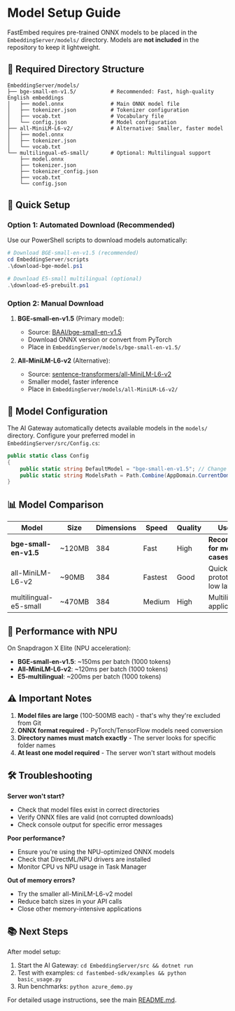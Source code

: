 # Model Setup Guide

FastEmbed requires pre-trained ONNX models to be placed in the `EmbeddingServer/models/` directory. Models are **not included** in the repository to keep it lightweight.

## 📂 Required Directory Structure

```
EmbeddingServer/models/
├── bge-small-en-v1.5/           # Recommended: Fast, high-quality English embeddings
│   ├── model.onnx               # Main ONNX model file
│   ├── tokenizer.json           # Tokenizer configuration 
│   ├── vocab.txt                # Vocabulary file
│   └── config.json              # Model configuration
├── all-MiniLM-L6-v2/            # Alternative: Smaller, faster model
│   ├── model.onnx
│   ├── tokenizer.json
│   └── vocab.txt
└── multilingual-e5-small/       # Optional: Multilingual support
    ├── model.onnx
    ├── tokenizer.json
    ├── tokenizer_config.json
    ├── vocab.txt
    └── config.json
```

## 🚀 Quick Setup

### Option 1: Automated Download (Recommended)
Use our PowerShell scripts to download models automatically:

```powershell
# Download BGE-small-en-v1.5 (recommended)
cd EmbeddingServer/scripts
.\download-bge-model.ps1

# Download E5-small multilingual (optional)  
.\download-e5-prebuilt.ps1
```

### Option 2: Manual Download
1. **BGE-small-en-v1.5** (Primary model):
   - Source: [BAAI/bge-small-en-v1.5](https://huggingface.co/BAAI/bge-small-en-v1.5)
   - Download ONNX version or convert from PyTorch
   - Place in `EmbeddingServer/models/bge-small-en-v1.5/`

2. **All-MiniLM-L6-v2** (Alternative):
   - Source: [sentence-transformers/all-MiniLM-L6-v2](https://huggingface.co/sentence-transformers/all-MiniLM-L6-v2)
   - Smaller model, faster inference
   - Place in `EmbeddingServer/models/all-MiniLM-L6-v2/`

## 🔧 Model Configuration

The AI Gateway automatically detects available models in the `models/` directory. Configure your preferred model in `EmbeddingServer/src/Config.cs`:

```csharp
public static class Config
{
    public static string DefaultModel = "bge-small-en-v1.5"; // Change as needed
    public static string ModelsPath = Path.Combine(AppDomain.CurrentDomain.BaseDirectory, "models");
}
```

## 📊 Model Comparison

| Model | Size | Dimensions | Speed | Quality | Use Case |
|-------|------|------------|-------|---------|----------|
| **bge-small-en-v1.5** | ~120MB | 384 | Fast | High | **Recommended for most use cases** |
| all-MiniLM-L6-v2 | ~90MB | 384 | Fastest | Good | Quick prototyping, low latency |
| multilingual-e5-small | ~470MB | 384 | Medium | High | Multilingual applications |

## 🎯 Performance with NPU

On Snapdragon X Elite (NPU acceleration):
- **BGE-small-en-v1.5**: ~150ms per batch (1000 tokens)
- **All-MiniLM-L6-v2**: ~120ms per batch (1000 tokens)
- **E5-multilingual**: ~200ms per batch (1000 tokens)

## ⚠️ Important Notes

1. **Model files are large** (100-500MB each) - that's why they're excluded from Git
2. **ONNX format required** - PyTorch/TensorFlow models need conversion
3. **Directory names must match exactly** - The server looks for specific folder names
4. **At least one model required** - The server won't start without models

## 🛠️ Troubleshooting

**Server won't start?**
- Check that model files exist in correct directories
- Verify ONNX files are valid (not corrupted downloads)
- Check console output for specific error messages

**Poor performance?**
- Ensure you're using the NPU-optimized ONNX models
- Check that DirectML/NPU drivers are installed
- Monitor CPU vs NPU usage in Task Manager

**Out of memory errors?**
- Try the smaller all-MiniLM-L6-v2 model
- Reduce batch sizes in your API calls
- Close other memory-intensive applications

## 📚 Next Steps

After model setup:
1. Start the AI Gateway: `cd EmbeddingServer/src && dotnet run`
2. Test with examples: `cd fastembed-sdk/examples && python basic_usage.py`
3. Run benchmarks: `python azure_demo.py` 

For detailed usage instructions, see the main [README.md](../README.md).